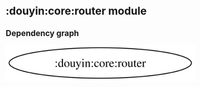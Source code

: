 # :douyin:core:router module
## Dependency graph
![Dependency graph](../../../docs/images/graphs/dep_graph_douyin_core_router.svg)
